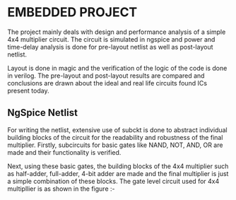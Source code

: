 # EMBEDDED PROJECT

The project mainly deals with design and performance analysis of a simple 4x4 multiplier circuit. The circuit is simulated in ngspice and power and time-delay analysis is done for pre-layout netlist as well as post-layout netlist. 
		
Layout is done in magic and the verification of the logic of the code is done in verilog. The pre-layout and post-layout results are compared and conclusions are drawn about the ideal and real life circuits found ICs present today.
## NgSpice Netlist

For writing the netlist, extensive use of subckt is done to abstract individual building blocks of the circuit for the readability and robustness of the final multiplier. Firstly, subcircuits for basic gates like NAND, NOT, AND, OR are made and their functionality is verified. 

Next, using these basic gates, the building blocks of the 4x4 multiplier such as half-adder, full-adder, 4-bit adder are made and the final multiplier is just a simple combination of these blocks. The gate level circuit used for 4x4 multipllier is as shown in the figure :-
